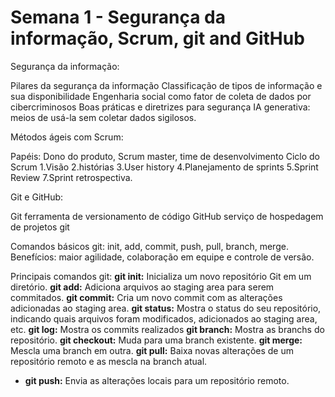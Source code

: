 # Semana 1 - Segurança da informação, Scrum, git and GitHub

Segurança da informação: 

Pilares da segurança da informação
Classificação de tipos de informação e sua disponibilidade
Engenharia social como fator de coleta de dados por cibercriminosos
Boas práticas e diretrizes para segurança
IA generativa: meios de usá-la sem coletar dados sigilosos.

Métodos ágeis com Scrum:

Papéis: Dono do produto, Scrum master, time de desenvolvimento
Ciclo do Scrum
1.Visão
2.histórias
3.User history
4.Planejamento de sprints
5.Sprint Review
7.Sprint retrospectiva.

Git e GitHub: 

Git ferramenta de versionamento de código
GitHub serviço de hospedagem de projetos git

Comandos básicos git: init, add, commit, push, pull, branch, merge.
Benefícios: maior agilidade, colaboração em equipe e controle de versão.

Principais comandos git:
**git init:** Inicializa um novo repositório Git em um diretório.
**git add:** Adiciona arquivos ao staging area para serem commitados.
**git commit:** Cria um novo commit com as alterações adicionadas ao staging area.
**git status:** Mostra o status do seu repositório, indicando quais arquivos foram modificados, adicionados ao staging area, etc.
**git log:** Mostra os commits realizados
**git branch:** Mostra as branchs do repositório.
**git checkout:** Muda para uma branch existente.
**git merge:** Mescla uma branch em outra.
**git pull:** Baixa novas alterações de um repositório remoto e as mescla na branch atual.
* **git push:** Envia as alterações locais para um repositório remoto.


